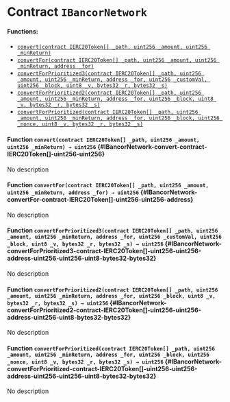 # Contract `IBancorNetwork`



#### Functions:
- [`convert(contract IERC20Token[] _path, uint256 _amount, uint256 _minReturn)`](#IBancorNetwork-convert-contract-IERC20Token[]-uint256-uint256)
- [`convertFor(contract IERC20Token[] _path, uint256 _amount, uint256 _minReturn, address _for)`](#IBancorNetwork-convertFor-contract-IERC20Token[]-uint256-uint256-address)
- [`convertForPrioritized3(contract IERC20Token[] _path, uint256 _amount, uint256 _minReturn, address _for, uint256 _customVal, uint256 _block, uint8 _v, bytes32 _r, bytes32 _s)`](#IBancorNetwork-convertForPrioritized3-contract-IERC20Token[]-uint256-uint256-address-uint256-uint256-uint8-bytes32-bytes32)
- [`convertForPrioritized2(contract IERC20Token[] _path, uint256 _amount, uint256 _minReturn, address _for, uint256 _block, uint8 _v, bytes32 _r, bytes32 _s)`](#IBancorNetwork-convertForPrioritized2-contract-IERC20Token[]-uint256-uint256-address-uint256-uint8-bytes32-bytes32)
- [`convertForPrioritized(contract IERC20Token[] _path, uint256 _amount, uint256 _minReturn, address _for, uint256 _block, uint256 _nonce, uint8 _v, bytes32 _r, bytes32 _s)`](#IBancorNetwork-convertForPrioritized-contract-IERC20Token[]-uint256-uint256-address-uint256-uint256-uint8-bytes32-bytes32)


#### Function `convert(contract IERC20Token[] _path, uint256 _amount, uint256 _minReturn) → uint256` {#IBancorNetwork-convert-contract-IERC20Token[]-uint256-uint256}
No description
#### Function `convertFor(contract IERC20Token[] _path, uint256 _amount, uint256 _minReturn, address _for) → uint256` {#IBancorNetwork-convertFor-contract-IERC20Token[]-uint256-uint256-address}
No description
#### Function `convertForPrioritized3(contract IERC20Token[] _path, uint256 _amount, uint256 _minReturn, address _for, uint256 _customVal, uint256 _block, uint8 _v, bytes32 _r, bytes32 _s) → uint256` {#IBancorNetwork-convertForPrioritized3-contract-IERC20Token[]-uint256-uint256-address-uint256-uint256-uint8-bytes32-bytes32}
No description
#### Function `convertForPrioritized2(contract IERC20Token[] _path, uint256 _amount, uint256 _minReturn, address _for, uint256 _block, uint8 _v, bytes32 _r, bytes32 _s) → uint256` {#IBancorNetwork-convertForPrioritized2-contract-IERC20Token[]-uint256-uint256-address-uint256-uint8-bytes32-bytes32}
No description
#### Function `convertForPrioritized(contract IERC20Token[] _path, uint256 _amount, uint256 _minReturn, address _for, uint256 _block, uint256 _nonce, uint8 _v, bytes32 _r, bytes32 _s) → uint256` {#IBancorNetwork-convertForPrioritized-contract-IERC20Token[]-uint256-uint256-address-uint256-uint256-uint8-bytes32-bytes32}
No description

